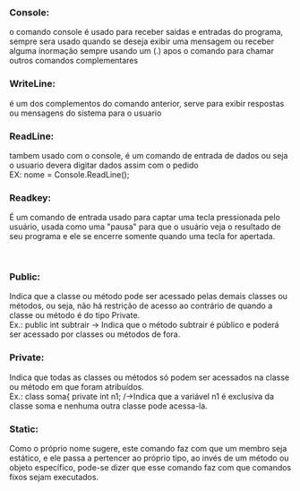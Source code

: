 ### Console:
 o comando console é usado para receber saidas e entradas do programa, sempre sera usado quando se deseja exibir uma mensagem ou receber alguma inormação sempre usando um (.) apos o comando para chamar outros comandos complementares
### WriteLine:
é um dos complementos do comando anterior, serve para exibir respostas ou mensagens do sistema para o usuario
### ReadLine:
tambem usado com o console, é um comando de entrada de dados ou seja o usuario devera digitar dados assim com o pedido
<br>
EX: nome = Console.ReadLine();

### Readkey:
É um comando de entrada usado para captar uma tecla pressionada pelo usuário, usada como uma "pausa" para que o usuário veja o resultado de seu programa e ele se encerre somente quando uma tecla for apertada.

<br>

### Public: 
Indica que a classe ou método pode ser acessado pelas demais classes ou métodos, ou seja, não há restrição de acesso ao contrário de quando a classe ou método é do tipo Private.
<br>
Ex.: public int subtrair → Indica que o método subtrair é público e poderá ser acessado por classes ou métodos de fora.

### Private:
Indica que todas as classes ou métodos só podem ser acessados na classe ou método em que foram atribuídos.
<br>
Ex.: class soma{
private int n1;
/→Indica que a variável n1 é exclusiva da classe soma e nenhuma outra classe pode
acessa-la.

### Static:
Como o próprio nome sugere, este comando faz com que um membro seja estático, e ele passa a pertencer ao próprio tipo, ao invés de um método ou objeto específico, pode-se dizer que esse comando faz com que comandos fixos sejam executados.